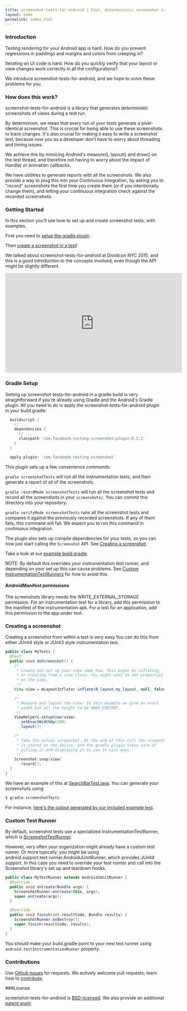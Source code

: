 ```yaml
---
title: screenshot-tests-for-android | Fast, deterministic screenshot tests for android
layout: home
permalink: index.html
---
```


### Introduction

Testing *rendering* for your Android app is hard. How do you prevent regressions in paddings and margins and colors from creeping in?

Iterating on UI code is hard. How do you quickly verify that your
layout or view changes work correctly in all the configurations?

We introduce screenshot-tests-for-android, and we hope to solve these
problems for you.

### How does this work?

screenshot-tests-for-android is a library that generates
*deterministic* screenshots of views during a test run.

By determinism, we mean that every run of your tests generate a
pixel-identical screenshot. This is crucial for being able to use
these screenshots to track changes. It's also crucial for making it
easy to write a screenshot test, because now you as a developer don't
have to worry about threading and timing issues.

We achieve this by mimicing Android's measure(), layout() and draw()
on the test thread, and therefore not having to worry about the impact
of Handler or animation callbacks.

We have utitlities to generate reports with all the screenshots. We
also provide a way to plug this into your Continuous Integration, by
asking you to "record" screenshots the first time you create them (or
if you intentionally change them), and letting your continuous
integration check against the recorded screenshots.

### Getting Started

In this section you'll see how to set up and create screenshot tests, with examples.

First you need to [setup the gradle plugin](#gradle-setup).

Then [create a screenshot in a test](#creating-a-screenshot)!

We talked about screenshot-tests-for-android at Droidcon NYC 2015, and this is a good introduction to the concepts involved, even though the API might be slightly different.

<iframe width="560" height="315" src="https://www.youtube.com/embed/No6iZIbh59Q" frameborder="0" allowfullscreen></iframe>

### Gradle Setup

Setting up screenshot-tests-for-android in a gradle build is very
straightforward if you're already using Gradle and the Android's
Gradle plugin. All you need to do is apply the
screenshot-tests-for-android plugin in your build.gradle:

```groovy
  buildscript {
    // ...
    dependencies {
      // ...
      classpath 'com.facebook.testing.screenshot:plugin:0.2.1'
    }
  }

  apply plugin: 'com.facebook.testing.screenshot'
```

This plugin sets up a few convenience commands:

`gradle screenshotTests` will run all the instrumentation tests, and then generate a report of all of the screenshots.

`gradle recordMode screenshotTests` will run all the screenshot tests and record all the screenshots in your `screenshots/`. You can commit this directory into your repository.

`gradle verifyMode screenshotTests` runs all the screenshot tests and compares it against the previously recorded screenshots. If any of them fails, this command will fail. We expect you to run this command in continuous integration.

The plugin also sets up compile dependencies for your tests, so you can now just start calling the `Screenshot` API. See [Creating a screenshot](#creating-a-screenshot).

Take a look at our [example build.gradle](https://github.com/facebook/screenshot-tests-for-android/blob/master/examples/app-example/build.gradle).

NOTE: By default this overrides your instrumentation test runner, and depending on your set up this can cause problems. See [Custom InstrumentationTestRunners](#custom-instrumentation-test-runners) for how to avoid this.


#### AndroidManifest permissions

The screenshots library needs the WRITE_EXTERNAL_STORAGE permission. For an instrumentation test for a library, add this permission to the manifest of the instrumentation apk. For a test for an application, add this permission to the app under test.

### Creating a screenshot

Creating a screenshot from within a test is very easy.You can do this from either JUnit4 style or JUnit3 style instrumentation test.

```java
public class MyTests {
  @Test
  public void doScreenshot() {
    /*
     * Create and set up your view some how. This might be inflating,
     * or creating from a view class. You might want to set properties
     * on the view.
     */
    View view = mLayoutInflater.inflate(R.layout.my_layout, null, false);

    /*
     * Measure and layout the view. In this example we give an exact
     * width but all the height to be WRAP_CONTENT.
     */
    ViewHelpers.setupView(view)
      .setExactWidthDp(300)
      .layout();

    /*
     * Take the actual screenshot. At the end of this call the screenshot
     * is stored on the device, and the gradle plugin takes care of
     * pulling it and displaying it to you in nice ways.
     */
    Screenshot.snap(view)
      .record();
  }
}
```

We have an example of this at [SearchBarTest.java](https://github.com/facebook/screenshot-tests-for-android/blob/master/examples/app-example/src/androidTest/java/com/facebook/testing/screenshot/SearchBarTest.java). You can generate your screenshots using

```bash
$ gradle screenshotTests
```

For instance, [here's the output generated by our included example test](static/rendering.png).

### Custom Test Runner

By default, screenshot tests use a specialized
InstrumentationTestRunner, which is [ScreenshotTestRunner](https://github.com/facebook/screenshot-tests-for-android/blob/master/core/src/main/java/com/facebook/testing/screenshot/ScreenshotTestRunner.java).

However, very often your organization might already have a custom test
runner. Or more typically, you might be using
android.support.test.runner.AndroidJUnitRunner, which provides JUnit4
support. In this case you need to override your test runner and call
into the Screenshot library's set up and teardown hooks.

```java
public class MyTestRunner extends AndroidJUnitRunner {
  @Override
  public void onCreate(Bundle args) {
    ScreenshotRunner.onCreate(this, args);
    super.onCreate(args);
  }

  @Override
  public void finish(int resultCode, Bundle results) {
    ScreenshotRunner.onDestroy();
    super.finish(resultCode, results);
  }
}
```

You should make your build.gradle point to your new test runner using
`android.testInstrumentationRunner` property.

### Contributions
Use [Github issues](https://github.com/facebook/screenshot-tests-for-android/issues) for requests. We actively welcome pull requests; learn how to [contribute](https://github.com/facebook/screenshot-tests-for-android/blob/master/CONTRIBUTING.md).

###License

screenshot-tests-for-android is [BSD-licensed](https://github.com/facebook/screenshot-tests-for-android/blob/master/LICENSE). We also provide an additional [patent grant](https://github.com/facebook/screenshot-tests-for-android/blob/master/PATENTS).
